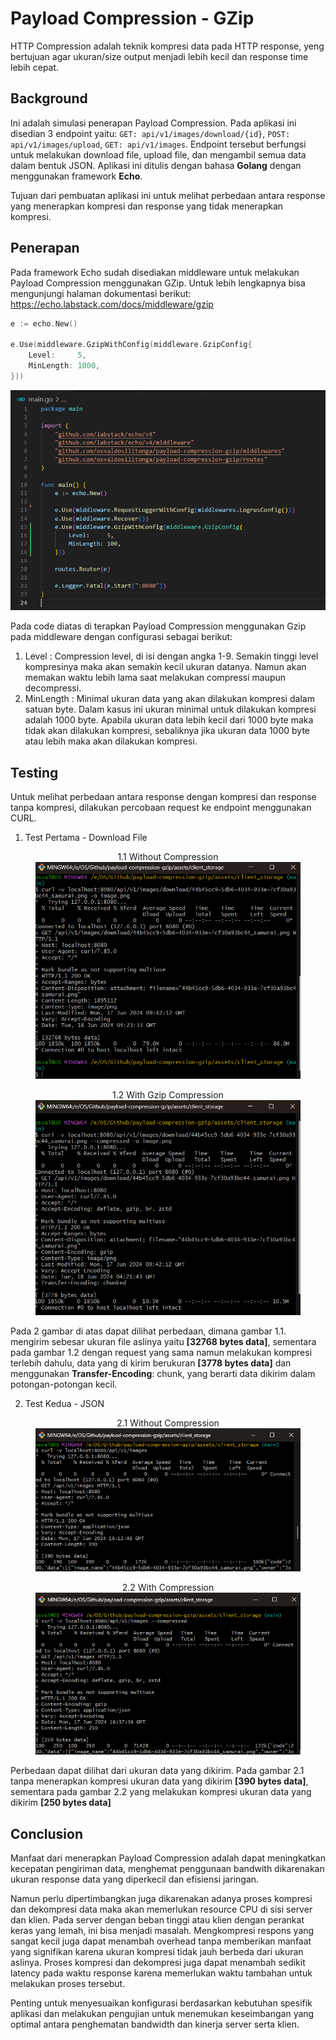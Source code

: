 # Payload Compression - GZip
HTTP Compression adalah teknik kompresi data pada HTTP response, yeng bertujuan agar ukuran/size output menjadi lebih kecil dan response time lebih cepat.

## Background
Ini adalah simulasi penerapan Payload Compression. Pada aplikasi ini disedian 3 endpoint yaitu: `GET: api/v1/images/download/{id}`, `POST: api/v1/images/upload`, `GET: api/v1/images`. Endpoint tersebut berfungsi untuk melakukan download file, upload file, dan mengambil semua data dalam bentuk JSON. Aplikasi ini ditulis dengan bahasa <b>Golang</b> dengan menggunakan framework <b>Echo</b>.

Tujuan dari pembuatan aplikasi ini untuk melihat perbedaan antara response yang menerapkan kompresi dan response yang tidak menerapkan kompresi.

## Penerapan
Pada framework Echo sudah disediakan middleware untuk melakukan Payload Compression menggunakan GZip. Untuk lebih lengkapnya bisa mengunjungi halaman dokumentasi berikut: https://echo.labstack.com/docs/middleware/gzip

```go
e := echo.New()

e.Use(middleware.GzipWithConfig(middleware.GzipConfig{
    Level:     5,
    MinLength: 1000,
}))
```

![main.go](./docs/source_code.png)

Pada code diatas di terapkan Payload Compression menggunakan Gzip pada middleware dengan configurasi sebagai berikut:

1. Level : Compression level, di isi dengan angka 1-9. Semakin tinggi level kompresinya maka akan semakin kecil ukuran datanya. Namun akan memakan waktu lebih lama saat melakukan compressi maupun decompressi.
2. MinLength : Minimal ukuran data yang akan dilakukan kompresi dalam satuan byte. Dalam kasus ini ukuran minimal untuk dilakukan kompresi adalah 1000 byte. Apabila ukuran data lebih kecil dari 1000 byte maka tidak akan dilakukan kompresi, sebaliknya jika ukuran data 1000 byte atau lebih maka akan dilakukan kompresi.

## Testing
Untuk melihat perbedaan antara response dengan kompresi dan response tanpa kompresi, dilakukan percobaan request ke endpoint menggunakan CURL.

1. Test Pertama - Download File

<figure style="text-align: center;">
  <figcaption>1.1 Without Compression</figcaption>
  <img src="./docs/image_without_compression.png" alt="Image without compression">
</figure>

<figure style="text-align: center;">
  <figcaption>1.2 With Gzip Compression</figcaption>
  <img src="./docs/image_with_gzip_compression.png" alt="Image with Gzip compression">
</figure>

Pada 2 gambar di atas dapat dilihat perbedaan, dimana gambar 1.1. mengirim sebesar ukuran file aslinya yaitu <b>[32768 bytes data]</b>, sementara pada gambar 1.2 dengan request yang sama namun melakukan kompresi terlebih dahulu, data yang di kirim berukuran <b>[3778 bytes data]</b> dan menggunakan <b>Transfer-Encoding</b>: chunk, yang berarti data dikirim dalam potongan-potongan kecil.

2. Test Kedua - JSON

<figure style="text-align: center;">
  <figcaption>2.1 Without Compression</figcaption>
  <img src="./docs/without_compression.png" alt="JSON without compression">
</figure>

<figure style="text-align: center;">
  <figcaption>2.2 With Compression</figcaption>
  <img src="./docs/with_gzip_compression.png" alt="JSON with compression">
</figure>

Perbedaan dapat dilihat dari ukuran data yang dikirim. Pada gambar 2.1 tanpa menerapkan kompresi ukuran data yang dikirim <b>[390 bytes data]</b>, sementara pada gambar 2.2 yang melakukan kompresi ukuran data yang dikirim <b>[250 bytes data]</b>

## Conclusion
Manfaat dari menerapkan Payload Compression adalah dapat meningkatkan kecepatan pengiriman data, menghemat penggunaan bandwith dikarenakan ukuran response data yang diperkecil dan efisiensi jaringan. 

Namun perlu dipertimbangkan juga dikarenakan adanya proses kompresi dan dekompresi data maka akan memerlukan resource CPU di sisi server dan klien. Pada server dengan beban tinggi atau klien dengan perankat keras yang lemah, ini bisa menjadi masalah. Mengkompresi respons yang sangat kecil juga dapat menambah overhead tanpa memberikan manfaat yang signifikan karena ukuran kompresi tidak jauh berbeda dari ukuran aslinya. Proses kompresi dan dekompresi juga dapat menambah sedikit latency pada waktu response karena memerlukan waktu tambahan untuk melakukan proses tersebut.

Penting untuk menyesuaikan konfigurasi berdasarkan kebutuhan spesifik aplikasi dan melakukan pengujian untuk menemukan keseimbangan yang optimal antara penghematan bandwidth dan kinerja server serta klien.